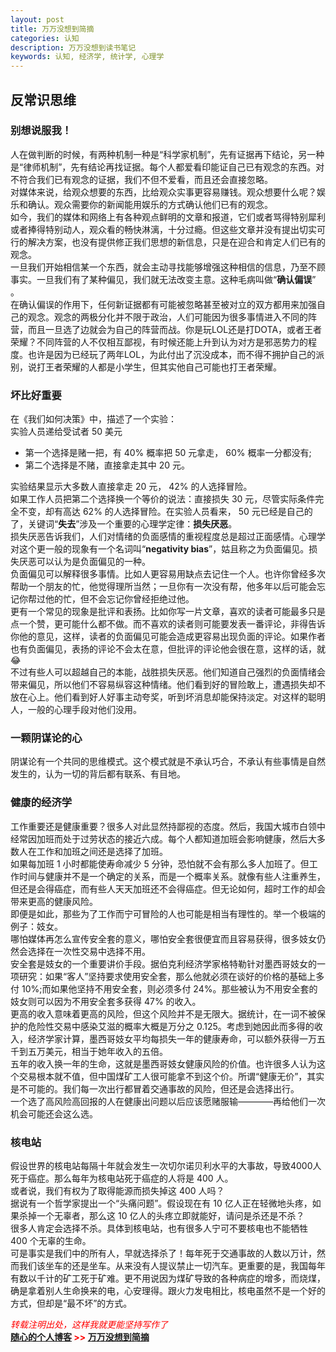 ```yaml
---
layout: post
title: 万万没想到简摘
categories: 认知
description: 万万没想到读书笔记
keywords: 认知, 经济学, 统计学, 心理学
---
```


## 反常识思维

### 别想说服我！
人在做判断的时候，有两种机制一种是“科学家机制”，先有证据再下结论，另一种是“律师机制”，先有结论再找证据。每个人都爱看印能证自己已有观念的东西。对不符合我们已有观念的证据，我们不但不爱看，而且还会直接忽略。  
对媒体来说，给观众想要的东西，比给观众实事更容易赚钱。观众想要什么呢？娱乐和确认。观众需要你的新闻能用娱乐的方式确认他们已有的观念。  
如今，我们的媒体和网络上有各种观点鲜明的文章和报道，它们或者骂得特别犀利或者捧得特别动人，观众看的畅快淋漓，十分过瘾。但这些文章并没有提出切实可行的解决方案，也没有提供修正我们思想的新信息，只是在迎合和肯定人们已有的观念。  
一旦我们开始相信某一个东西，就会主动寻找能够增强这种相信的信息，乃至不顾事实。一旦我们有了某种偏见，我们就无法改变主意。这种毛病叫做“**确认偏误**” 。  
在确认偏误的作用下，任何新证据都有可能被忽略甚至被对立的双方都用来加强自己的观念。观念的两极分化并不限于政治，人们可能因为很多事情进入不同的阵营，而且一旦选了边就会为自己的阵营而战。你是玩LOL还是打DOTA，或者王者荣耀？不同阵营的人不仅相互鄙视，有时候还能上升到认为对方是邪恶势力的程度。也许是因为已经玩了两年LOL，为此付出了沉没成本，而不得不拥护自己的派别，说打王者荣耀的人都是小学生，但其实他自己可能也打王者荣耀。  

### 坏比好重要  
在《我们如何决策》中，描述了一个实验：  
实验人员递给受试者 50 美元  
+ 第一个选择是赌一把，有 40% 概率把 50 元拿走， 60% 概率一分都没有;  
+ 第二个选择是不赌，直接拿走其中 20 元。  
  
实验结果显示大多数人直接拿走 20 元， 42% 的人选择冒险。  
如果工作人员把第二个选择换一个等价的说法：直接损失 30 元，尽管实际条件完全不变，却有高达 62% 的人选择冒险。在实验人员看来， 50 元已经是自己的了，关键词“**失去**”涉及一个重要的心理学定律：**损失厌恶**。  
损失厌恶告诉我们，人们对情绪的负面感情的重视程度总是超过正面感情。心理学对这个更一般的现象有一个名词叫“**negativity bias**”，姑且称之为负面偏见。损失厌恶可以认为是负面偏见的一种。  
负面偏见可以解释很多事情。比如人更容易用缺点去记住一个人。也许你曾经多次帮助一个朋友的忙，他觉得理所当然；一旦你有一次没有帮，他多年以后可能会忘记你帮过他的忙，但不会忘记你曾经拒绝过他。  
更有一个常见的现象是批评和表扬。比如你写一片文章，喜欢的读者可能最多只是点一个赞，更可能什么都不做。而不喜欢的读者则可能要发表一番评论，非得告诉你他的意见，这样，读者的负面偏见可能会造成更容易出现负面的评论。如果作者也有负面偏见，表扬的评论不会太在意，但批评的评论他会很在意，这样的话，就 :joy:  
不过有些人可以超越自己的本能，战胜损失厌恶。他们知道自己强烈的负面情绪会带来偏见，所以他们不容易纵容这种情绪。他们看到好的冒险敢上，遭遇损失却不放在心上。他们看到好人好事主动夸奖，听到坏消息却能保持淡定。对这样的聪明人，一般的心理手段对他们没用。  

### 一颗阴谋论的心  
阴谋论有一个共同的思维模式。这个模式就是不承认巧合，不承认有些事情是自然发生的，认为一切的背后都有联系、有目地。  

### 健康的经济学
工作重要还是健康重要？很多人对此显然持鄙视的态度。然后，我国大城市白领中经常因加班而处于过劳状态的接近六成。每个人都知道加班会影响健康，然后大多数人在工作和加班之间还是选择了加班。  
如果每加班 1 小时都能使寿命减少 5 分钟，恐怕就不会有那么多人加班了。但工作时间与健康并不是一个确定的关系，而是一个概率关系。就像有些人注重养生，但还是会得癌症，而有些人天天加班还不会得癌症。但无论如何，超时工作的却会带来更高的健康风险。  
即便是如此，那些为了工作而宁可冒险的人也可能是相当有理性的。举一个极端的例子：妓女。  
哪怕媒体再怎么宣传安全套的意义，哪怕安全套很便宜而且容易获得，很多妓女仍然会选择在一次性交易中选择不用。  
安全套是妓女的一个重要讲价手段。据伯克利经济学家格特勒针对墨西哥妓女的一项研究：如果“客人”坚持要求使用安全套，那么他就必须在谈好的价格的基础上多付 10%;而如果他坚持不用安全套，则必须多付 24%。那些被认为不用安全套的妓女则可以因为不用安全套多获得 47% 的收入。  
更高的收入意味着更高的风险，但这个风险并不是无限大。据统计，在一词不被保护的危险性交易中感染艾滋的概率大概是万分之 0.125。考虑到她因此而多得的收入，经济学家计算，墨西哥妓女平均每损失一年的健康寿命，可以额外获得一万五千到五万美元，相当于她年收入的五倍。  
五年的收入换一年的生命，这就是墨西哥妓女健康风险的价值。也许很多人认为这个交易根本就不值，但中国煤矿工人很可能拿不到这个价。所谓“健康无价”，其实是不可能的。我们每一次出行都冒着交通事故的风险，但还是会选择出行。  
一个选了高风险高回报的人在健康出问题以后应该愿赌服输————再给他们一次机会可能还会这么选。  

### 核电站  
假设世界的核电站每隔十年就会发生一次切尔诺贝利水平的大事故，导致4000人死于癌症。那么每年为核电站死于癌症的人将是 400 人。  
或者说，我们有权为了取得能源而损失掉这 400 人吗？  
据说有一个哲学家提出一个“头痛问题”。假设现在有 10 亿人正在轻微地头疼，如果杀掉一个无辜者，那么这 10 亿人的头疼立即就能好，请问是杀还是不杀？  
很多人肯定会选择不杀。具体到核电站，也有很多人宁可不要核电也不能牺牲 400 个无辜的生命。  
可是事实是我们中的所有人，早就选择杀了！每年死于交通事故的人数以万计，然而我们该坐车的还是坐车。从来没有人提议禁止一切汽车。更重要的是，我国每年有数以千计的矿工死于矿难。更不用说因为煤矿导致的各种病症的增多，而烧煤，确是拿着别人生命换来的电，心安理得。跟火力发电相比，核电虽然不是一个好的方式，但却是“最不坏”的方式。

<span style="color: red;">*转载注明出处，这样我就更能坚持写作了*<span>  
**[随心的个人博客](https://jinbooooom.github.io) >> [万万没想到简摘](https://jinbooooom.github.io/2018/06/24/wan_wan_mei_xiang_dao/)** 












